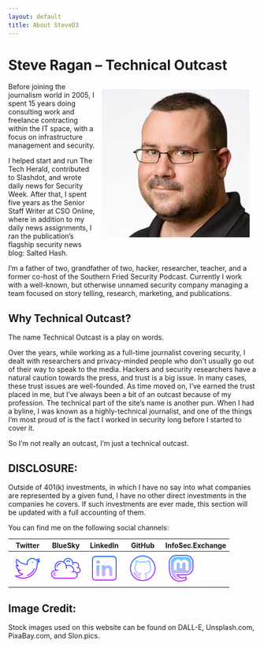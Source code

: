 ```yaml
---
layout: default
title: About SteveD3
---
```


# Steve Ragan – Technical Outcast
<img style="float: right; margin:1em;" src="/images/Steve-Square-Twitter.jpg"> Before joining the journalism world in 2005, I spent 15 years doing consulting work and freelance contracting within the IT space, with a focus on infrastructure management and security.

I helped start and run The Tech Herald, contributed to Slashdot, and wrote daily news for Security Week. After that, I spent five years as the Senior Staff Writer at CSO Online, where in addition to my daily news assignments, I ran the publication’s flagship security news blog: Salted Hash.

I’m a father of two, grandfather of two, hacker, researcher, teacher, and a former co-host of the Southern Fried Security Podcast. Currently I work with a well-known, but otherwise unnamed security company managing a team focused on story telling, research, marketing, and publications.

## Why Technical Outcast?
The name Technical Outcast is a play on words.

Over the years, while working as a full-time journalist covering security, I dealt with researchers and privacy-minded people who don’t usually go out of their way to speak to the media. Hackers and security researchers have a natural caution towards the press, and trust is a big issue. In many cases, these trust issues are well-founded. As time moved on, I’ve earned the trust placed in me, but I’ve always been a bit of an outcast because of my profession. The technical part of the site’s name is another pun. When I had a byline, I was known as a highly-technical journalist, and one of the things I’m most proud of is the fact I worked in security long before I started to cover it.

So I’m not really an outcast, I’m just a technical outcast.

## DISCLOSURE:
Outside of 401(k) investments, in which I have no say into what companies are represented by a given fund, I have no other direct investments in the companies he covers. If such investments are ever made, this section will be updated with a full accounting of them.

You can find me on the following social channels:<br>

| Twitter | BlueSky | LinkedIn | GitHub | InfoSec.Exchange |
| --- | --- | --- | --- | --- |
| [![Twitter](/images/twitter.png 'SteveD3 on Twitter')](https://twitter.com/SteveD3)  | [![BlueSky](/images/bluesky.png 'SteveD3 on BlueSky')](https://bsky.app/profile/steved3.io)  | [![LinkedIn](/images/linkedin.png 'SteveD3 on LinkedIn')](https://www.linkedin.com/in/steved3/)  | [![GitHub](/images/github.png 'SteveD3 on GitHub')](https://github.com/SteveD3) | [![InfoSec.Exchange](/images/mastodon.png 'SteveD3 on InfoSec.Exchange')](https://infosec.exchange/@SteveD3)  |

## Image Credit:

Stock images used on this website can be found on DALL-E, Unsplash.com, PixaBay.com, and Slon.pics.
